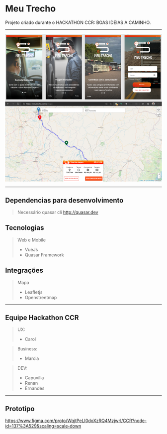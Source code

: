 # Meu Trecho
Projeto criado durante o HACKATHON CCR:
BOAS IDEIAS A CAMINHO.

---------------------------------------

![](sample/p1.png)
![](sample/p2.png)

---------------------------------------

## Dependencias para desenvolvimento

> Necessário quasar cli
http://quasar.dev

## Tecnologias

> Web e Mobile
>- VueJs
>- Quasar Framework

## Integrações

> Mapa
>- Leafletjs
>- Openstreetmap

---------------------------------------

## Equipe Hackathon CCR

> UX:
>- Carol 

> Business:
>- Marcia 

> DEV:
>- Capuvilla 
>- Renan 
>- Ernandes 

---------------------------------------

## Prototipo

https://www.figma.com/proto/WqjtPeLI0doXzRQ4Mzjwrl/CCR?node-id=137%3A529&scaling=scale-down
